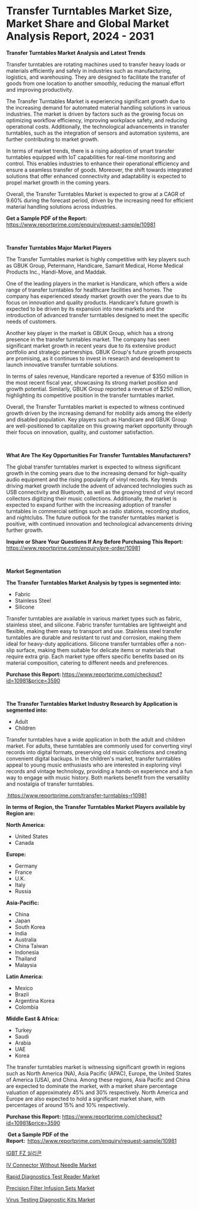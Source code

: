 <p><h1>Transfer Turntables Market Size, Market Share and Global Market Analysis Report, 2024 - 2031</h1></p><p><strong>Transfer Turntables Market Analysis and Latest Trends</strong></p>
<p><p>Transfer turntables are rotating machines used to transfer heavy loads or materials efficiently and safely in industries such as manufacturing, logistics, and warehousing. They are designed to facilitate the transfer of goods from one location to another smoothly, reducing the manual effort and improving productivity.</p><p>The Transfer Turntables Market is experiencing significant growth due to the increasing demand for automated material handling solutions in various industries. The market is driven by factors such as the growing focus on optimizing workflow efficiency, improving workplace safety, and reducing operational costs. Additionally, the technological advancements in transfer turntables, such as the integration of sensors and automation systems, are further contributing to market growth.</p><p>In terms of market trends, there is a rising adoption of smart transfer turntables equipped with IoT capabilities for real-time monitoring and control. This enables industries to enhance their operational efficiency and ensure a seamless transfer of goods. Moreover, the shift towards integrated solutions that offer enhanced connectivity and adaptability is expected to propel market growth in the coming years.</p><p>Overall, the Transfer Turntables Market is expected to grow at a CAGR of 9.60% during the forecast period, driven by the increasing need for efficient material handling solutions across industries.</p></p>
<p><strong>Get a Sample PDF of the Report:&nbsp;</strong> <a href="https://www.reportprime.com/enquiry/request-sample/10981">https://www.reportprime.com/enquiry/request-sample/10981</a></p>
<p>&nbsp;</p>
<p><strong>Transfer Turntables Major Market Players</strong></p>
<p><p>The Transfer Turntables market is highly competitive with key players such as GBUK Group, Petermann, Handicare, Samarit Medical, Home Medical Products Inc., Handi-Move, and Maddak.</p><p>One of the leading players in the market is Handicare, which offers a wide range of transfer turntables for healthcare facilities and homes. The company has experienced steady market growth over the years due to its focus on innovation and quality products. Handicare's future growth is expected to be driven by its expansion into new markets and the introduction of advanced transfer turntables designed to meet the specific needs of customers.</p><p>Another key player in the market is GBUK Group, which has a strong presence in the transfer turntables market. The company has seen significant market growth in recent years due to its extensive product portfolio and strategic partnerships. GBUK Group's future growth prospects are promising, as it continues to invest in research and development to launch innovative transfer turntable solutions.</p><p>In terms of sales revenue, Handicare reported a revenue of $350 million in the most recent fiscal year, showcasing its strong market position and growth potential. Similarly, GBUK Group reported a revenue of $250 million, highlighting its competitive position in the transfer turntables market.</p><p>Overall, the Transfer Turntables market is expected to witness continued growth driven by the increasing demand for mobility aids among the elderly and disabled population. Key players such as Handicare and GBUK Group are well-positioned to capitalize on this growing market opportunity through their focus on innovation, quality, and customer satisfaction.</p></p>
<p>&nbsp;</p>
<p><strong>What Are The Key Opportunities For Transfer Turntables Manufacturers?</strong></p>
<p><p>The global transfer turntables market is expected to witness significant growth in the coming years due to the increasing demand for high-quality audio equipment and the rising popularity of vinyl records. Key trends driving market growth include the advent of advanced technologies such as USB connectivity and Bluetooth, as well as the growing trend of vinyl record collectors digitizing their music collections. Additionally, the market is expected to expand further with the increasing adoption of transfer turntables in commercial settings such as radio stations, recording studios, and nightclubs. The future outlook for the transfer turntables market is positive, with continued innovation and technological advancements driving further growth.</p></p>
<p><strong>Inquire or Share Your Questions If Any Before Purchasing This Report:</strong> <a href="https://www.reportprime.com/enquiry/pre-order/10981">https://www.reportprime.com/enquiry/pre-order/10981</a></p>
<p>&nbsp;</p>
<p><strong>Market Segmentation</strong></p>
<p><strong>The Transfer Turntables Market Analysis by types is segmented into:</strong></p>
<p><ul><li>Fabric</li><li>Stainless Steel</li><li>Silicone</li></ul></p>
<p><p>Transfer turntables are available in various market types such as fabric, stainless steel, and silicone. Fabric transfer turntables are lightweight and flexible, making them easy to transport and use. Stainless steel transfer turntables are durable and resistant to rust and corrosion, making them ideal for heavy-duty applications. Silicone transfer turntables offer a non-slip surface, making them suitable for delicate items or materials that require extra grip. Each market type offers specific benefits based on its material composition, catering to different needs and preferences.</p></p>
<p><strong>Purchase this Report:&nbsp;</strong><a href="https://www.reportprime.com/checkout?id=10981&price=3590">https://www.reportprime.com/checkout?id=10981&price=3590</a></p>
<p>&nbsp;</p>
<p><strong>The Transfer Turntables Market Industry Research by Application is segmented into:</strong></p>
<p><ul><li>Adult</li><li>Children</li></ul></p>
<p><p>Transfer turntables have a wide application in both the adult and children market. For adults, these turntables are commonly used for converting vinyl records into digital formats, preserving old music collections and creating convenient digital backups. In the children's market, transfer turntables appeal to young music enthusiasts who are interested in exploring vinyl records and vintage technology, providing a hands-on experience and a fun way to engage with music history. Both markets benefit from the versatility and nostalgia of transfer turntables.</p></p>
<p><a href="https://www.reportprime.com/transfer-turntables-r10981">&nbsp;https://www.reportprime.com/transfer-turntables-r10981</a></p>
<p><strong>In terms of Region, the Transfer Turntables Market Players available by Region are:</strong></p>
<p>
    <p> <strong> North America: </strong>
        <ul>
            <li>United States</li>
            <li>Canada</li>
        </ul>
        </p> 
    <p> <strong> Europe: </strong>
        <ul>
            <li>Germany</li>
            <li>France</li>
            <li>U.K.</li>
            <li>Italy</li>
            <li>Russia</li>
        </ul>
        </p> 
    <p> <strong> Asia-Pacific: </strong>
        <ul>
            <li>China</li>
            <li>Japan</li>
            <li>South Korea</li>
            <li>India</li>
            <li>Australia</li>
            <li>China Taiwan</li>
            <li>Indonesia</li>
            <li>Thailand</li>
            <li>Malaysia</li>
        </ul>
        </p> 
    <p> <strong> Latin America: </strong>
        <ul>
            <li>Mexico</li>
            <li>Brazil</li>
            <li>Argentina Korea</li>
            <li>Colombia</li>
        </ul>
        </p> 
    <p> <strong> Middle East & Africa: </strong>
        <ul>
            <li>Turkey</li>
            <li>Saudi</li>
            <li>Arabia</li>
            <li>UAE</li>
            <li>Korea</li>
        </ul>
    </p>
    </p>
<p><p>The transfer turntables market is witnessing significant growth in regions such as North America (NA), Asia Pacific (APAC), Europe, the United States of America (USA), and China. Among these regions, Asia Pacific and China are expected to dominate the market, with a market share percentage valuation of approximately 45% and 30% respectively. North America and Europe are also expected to hold a significant market share, with percentages of around 15% and 10% respectively.</p></p>
<p><strong>Purchase this Report: </strong><a href="https://www.reportprime.com/checkout?id=10981&price=3590">https://www.reportprime.com/checkout?id=10981&price=3590</a></p>
<p>&nbsp;<strong>Get a Sample PDF of the Report:&nbsp;&nbsp;</strong><a href="https://www.reportprime.com/enquiry/request-sample/10981">https://www.reportprime.com/enquiry/request-sample/10981</a></p>
<p><strong></strong></p>
<p><p><a href="https://github.com/nigaleamar09/Market-Research-Report-List-2/blob/main/3225816106935.md">IGBT FZ 실리콘</a></p><p><a href="https://github.com/sowravmitra0/Market-Research-Report-List-2/blob/main/iv-connector-without-needle-market.md">IV Connector Without Needle Market</a></p><p><a href="https://github.com/Dhjdj3783/Market-Research-Report-List-1/blob/main/rapid-diagnostics-test-reader-market.md">Rapid Diagnostics Test Reader Market</a></p><p><a href="https://github.com/kaiserrayhan25/Market-Research-Report-List-2/blob/main/precision-filter-infusion-sets-market.md">Precision Filter Infusion Sets Market</a></p><p><a href="https://github.com/JosephMorgajjtiXfg/Market-Research-Report-List-1/blob/main/virus-testing-diagnostic-kits-market.md">Virus Testing Diagnostic Kits Market</a></p></p>